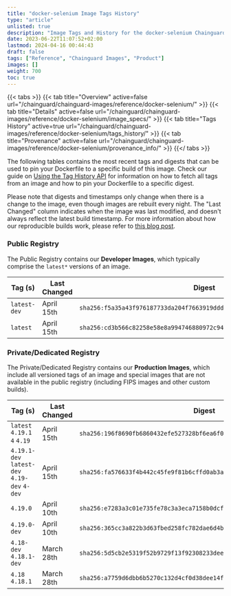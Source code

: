 ```yaml
---
title: "docker-selenium Image Tags History"
type: "article"
unlisted: true
description: "Image Tags and History for the docker-selenium Chainguard Image"
date: 2023-06-22T11:07:52+02:00
lastmod: 2024-04-16 00:44:43
draft: false
tags: ["Reference", "Chainguard Images", "Product"]
images: []
weight: 700
toc: true
---
```


{{< tabs >}}
{{< tab title="Overview" active=false url="/chainguard/chainguard-images/reference/docker-selenium/" >}}
{{< tab title="Details" active=false url="/chainguard/chainguard-images/reference/docker-selenium/image_specs/" >}}
{{< tab title="Tags History" active=true url="/chainguard/chainguard-images/reference/docker-selenium/tags_history/" >}}
{{< tab title="Provenance" active=false url="/chainguard/chainguard-images/reference/docker-selenium/provenance_info/" >}}
{{</ tabs >}}

The following tables contains the most recent tags and digests that can be used to pin your Dockerfile to a specific build of this image. Check our guide on [Using the Tag History API](/chainguard/chainguard-images/using-the-tag-history-api/) for information on how to fetch all tags from an image and how to pin your Dockerfile to a specific digest.

Please note that digests and timestamps only change when there is a change to the image, even though images are rebuilt every night. The "Last Changed" column indicates when the image was last modified, and doesn't always reflect the latest build timestamp. For more information about how our reproducible builds work, please refer to [this blog post](https://www.chainguard.dev/unchained/reproducing-chainguards-reproducible-image-builds).

### Public Registry
The Public Registry contains our **Developer Images**, which typically comprise the `latest*` versions of an image.

| Tag (s)       | Last Changed | Digest                                                                    |
|---------------|--------------|---------------------------------------------------------------------------|
|  `latest-dev` | April 15th   | `sha256:f5a35a43f976187733da204f7663919ddd6ba20f86f84d39443596f2f0c8aa6f` |
|  `latest`     | April 15th   | `sha256:cd3b566c82258e58e8a994746880972c94b3d79dff90bcaca7eb2e8c53737f12` |


### Private/Dedicated Registry
The Private/Dedicated Registry contains our **Production Images**, which include all versioned tags of an image and special images that are not available in the public registry (including FIPS images and other custom builds).

| Tag (s)                                       | Last Changed | Digest                                                                    |
|-----------------------------------------------|--------------|---------------------------------------------------------------------------|
|  `latest` `4.19.1` `4` `4.19`                 | April 15th   | `sha256:196f8690fb6860432efe527328bf6ea6f0bf71e5b4595960b759fdcc07d1c5a7` |
|  `4.19.1-dev` `latest-dev` `4.19-dev` `4-dev` | April 15th   | `sha256:fa576633f4b442c45fe9f81b6cffd0ab3a287100962a0e88e9bed54b87b55a1c` |
|  `4.19.0`                                     | April 10th   | `sha256:e7283a3c01e735fe78c3a3eca7158b0dcfa736a1240aa764c52cae3029daf8f9` |
|  `4.19.0-dev`                                 | April 10th   | `sha256:365cc3a822b3d63fbed258fc782dae6d4bea954f6ac3d6cf3ed81ae6ef2880e5` |
|  `4.18-dev` `4.18.1-dev`                      | March 28th   | `sha256:5d5cb2e5319f52b9729f13f92308233dee5fb692dddf61e35a1e242422a92a6e` |
|  `4.18` `4.18.1`                              | March 28th   | `sha256:a7759d6dbb6b5270c132d4cf0d38dee14f8f53418f8458e3fde3ed6074043cef` |

